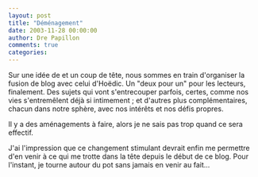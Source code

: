 ```yaml
---
layout: post
title: "Déménagement"
date: 2003-11-28 00:00:00
author: Dre Papillon
comments: true
categories: 
---
```



Sur une idée de  et un coup de tête, nous sommes en train d'organiser la fusion de  blog avec celui d'Hoëdic.  Un "deux pour un" pour les lecteurs, finalement.  Des sujets qui vont s'entrecouper parfois, certes, comme nos vies s'entremêlent déjà si intimement ; et d'autres plus complémentaires, chacun dans notre sphère, avec nos intérêts et nos défis propres.

Il y a des aménagements à faire, alors je ne sais pas trop quand ce sera effectif.

J'ai l'impression que ce changement stimulant devrait enfin me permettre d'en venir à ce qui me trotte dans la tête depuis le début de ce blog.  Pour l'instant, je tourne autour du pot sans jamais en venir au fait...